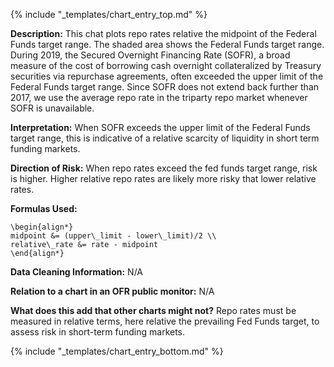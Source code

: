 {% include "_templates/chart_entry_top.md" %}

**Description:** This chat plots repo rates relative the midpoint of the Federal Funds target range. The shaded area shows the Federal Funds target range. During 2019, the Secured Overnight Financing Rate (SOFR), a broad measure of the cost of borrowing cash overnight collateralized by Treasury securities via repurchase agreements, often exceeded the upper limit of the Federal Funds target range. Since SOFR does not extend back further than 2017, we use the average repo rate in the triparty repo market whenever SOFR is unavailable.

**Interpretation:** When SOFR exceeds the upper limit of the Federal Funds target range,
this is indicative of a relative scarcity of liquidity in short term funding markets.

**Direction of Risk:** When repo rates exceed the fed funds target range, risk is higher. Higher relative repo rates are likely more risky that lower relative rates.

**Formulas Used:**

```{math}
\begin{align*}
midpoint &= (upper\_limit - lower\_limit)/2 \\
relative\_rate &= rate - midpoint
\end{align*}
```

**Data Cleaning Information:** N/A

**Relation to a chart in an OFR public monitor:** N/A

**What does this add that other charts might not?** Repo rates must be measured in relative terms, here relative the prevailing Fed Funds target, to assess risk in short-term funding markets.



{% include "_templates/chart_entry_bottom.md" %}